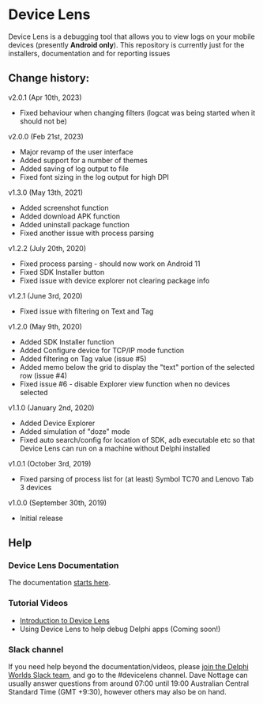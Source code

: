 # Device Lens

Device Lens is a debugging tool that allows you to view logs on your mobile devices (presently **Android only**). This repository is currently just for the installers, documentation and for reporting issues

## Change history:

v2.0.1 (Apr 10th, 2023)

* Fixed behaviour when changing filters (logcat was being started when it should not be)

v2.0.0 (Feb 21st, 2023)

* Major revamp of the user interface
* Added support for a number of themes
* Added saving of log output to file
* Fixed font sizing in the log output for high DPI

v1.3.0 (May 13th, 2021)

* Added screenshot function
* Added download APK function
* Added uninstall package function
* Fixed another issue with process parsing

v1.2.2 (July 20th, 2020)

* Fixed process parsing - should now work on Android 11
* Fixed SDK Installer button
* Fixed issue with device explorer not clearing package info

v1.2.1 (June 3rd, 2020)

* Fixed issue with filtering on Text and Tag

v1.2.0 (May 9th, 2020)

* Added SDK Installer function
* Added Configure device for TCP/IP mode function 
* Added filtering on Tag value (issue #5)
* Added memo below the grid to display the "text" portion of the selected row (issue #4)
* Fixed issue #6 - disable Explorer view function when no devices selected 

v1.1.0 (January 2nd, 2020)

* Added Device Explorer
* Added simulation of "doze" mode
* Fixed auto search/config for location of SDK, adb executable etc so that Device Lens can run on a machine without Delphi installed

v1.0.1 (October 3rd, 2019)

* Fixed parsing of process list for (at least) Symbol TC70 and Lenovo Tab 3 devices

v1.0.0 (September 30th, 2019)

* Initial release

## Help

### Device Lens Documentation

The documentation [starts here](./Docs/Index.md).

### Tutorial Videos

* [Introduction to Device Lens](https://www.youtube.com/watch?v=-J3PQiLQ6bw)
* Using Device Lens to help debug Delphi apps (Coming soon!)

### Slack channel

If you need help beyond the documentation/videos, please [join the Delphi Worlds Slack team](https://slack.delphiworlds.com), and go to the #devicelens channel. Dave Nottage can usually answer questions from around 07:00 until 19:00 Australian Central Standard Time (GMT +9:30), however others may also be on hand.




